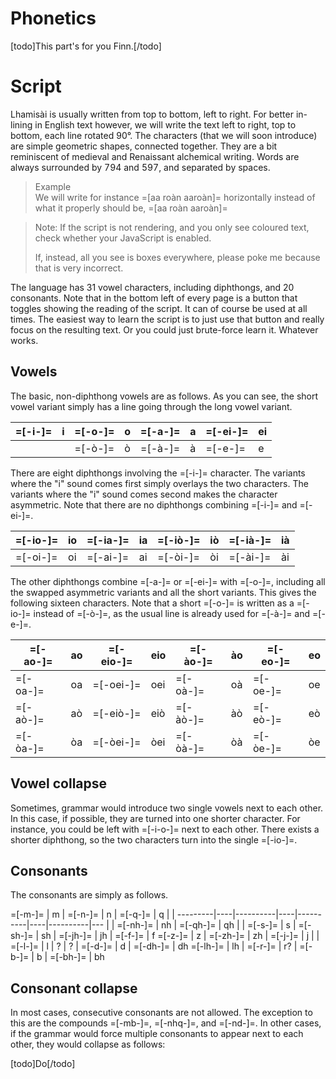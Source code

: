 ---
---
# Phonetics
[todo]This part's for you Finn.[/todo]

# Script
Lhamisài is usually written from top to bottom, left to right. For better in-lining in English text however, we will write the text left to right, top to bottom, each line rotated 90°. The characters (that we will soon introduce) are simple geometric shapes, connected together. They are a bit reminiscent of medieval and Renaissant alchemical writing. Words are always surrounded by <conlang-saia></conlang-saia> and <conlang-saia></conlang-saia>, and separated by spaces.

> Example  
> We will write for instance =[aa roàn aaroàn]= horizontally instead of what it properly should be, <vertical-text>=[aa roàn aaroàn]=</vertical-text>

> Note: If the script is not rendering, and you only see coloured text, check whether your JavaScript is enabled.
> 
> If, instead, all you see is boxes everywhere, please poke me because that is very incorrect.

The language has 31 vowel characters, including diphthongs, and 20 consonants. Note that in the bottom left of every page is a button that toggles showing the reading of the script. It can of course be used at all times. The easiest way to learn the script is to just use that button and really focus on the resulting text. Or you could just brute-force learn it. Whatever works.

## Vowels
The basic, non-diphthong vowels are as follows. As you can see, the short vowel variant simply has a line going through the long vowel variant.

=[-i-]= | i | =[-o-]= | o | =[-a-]= | a | =[-ei-]= | ei
--------|---|---------|---|---------|---|----------|---
        |   | =[-ò-]= | ò | =[-à-]= | à | =[-e-]=  | e

There are eight diphthongs involving the =[-i-]= character. The variants where the "i" sound comes first simply overlays the two characters. The variants where the "i" sound comes second makes the character asymmetric. Note that there are no diphthongs combining =[-i-]= and =[-ei-]=.

=[-io-]= | io | =[-ia-]= | ia | =[-iò-]= | iò | =[-ià-]= | ià
---------|----|----------|----|----------|----|----------|----
=[-oi-]= | oi | =[-ai-]= | ai | =[-òi-]= | òi | =[-ài-]= | ài

The other diphthongs combine =[-a-]= or =[-ei-]= with =[-o-]=, including all the swapped asymmetric variants and all the short variants. This gives the following sixteen characters. Note that a short =[-o-]= is written as a =[-io-]= instead of =[-ò-]=, as the usual line is already used for =[-à-]= and =[-e-]=.

=[-ao-]= | ao | =[-eio-]= | eio | =[-ào-]= | ào | =[-eo-]= | eo
---------|----|-----------|-----|----------|----|----------|----
=[-oa-]= | oa | =[-oei-]= | oei | =[-oà-]= | oà | =[-oe-]= | oe
=[-aò-]= | aò | =[-eiò-]= | eiò | =[-àò-]= | àò | =[-eò-]= | eò
=[-òa-]= | òa | =[-òei-]= | òei | =[-òà-]= | òà | =[-òe-]= | òe

## Vowel collapse
Sometimes, grammar would introduce two single vowels next to each other. In this case, if possible, they are turned into one shorter character. For instance, you could be left with =[-i-o-]= next to each other. There exists a shorter diphthong, so the two characters turn into the single =[-io-]=.

## Consonants
The consonants are simply as follows.

=[-m-]=  | m  | =[-n-]=  | n  | =[-q-]=  | q  |          |
---------|----|----------|----|----------|----|----------|---
         |    | =[-nh-]= | nh | =[-qh-]= | qh |          |
=[-s-]=  | s  | =[-sh-]= | sh | =[-jh-]= | jh | =[-f-]=  | f
=[-z-]=  | z  | =[-zh-]= | zh | =[-j-]=  | j  |          |
=[-l-]=  | l  | ?        | ?  | =[-d-]=  | d  | =[-dh-]= | dh
=[-lh-]= | lh | =[-r-]=  | r? | =[-b-]=  | b  | =[-bh-]= | bh

## Consonant collapse
In most cases, consecutive consonants are not allowed. The exception to this are the compounds =[-mb-]=, =[-nhq-]=, and =[-nd-]=. In other cases, if the grammar would force multiple consonants to appear next to each other, they would collapse as follows:

[todo]Do[/todo]
